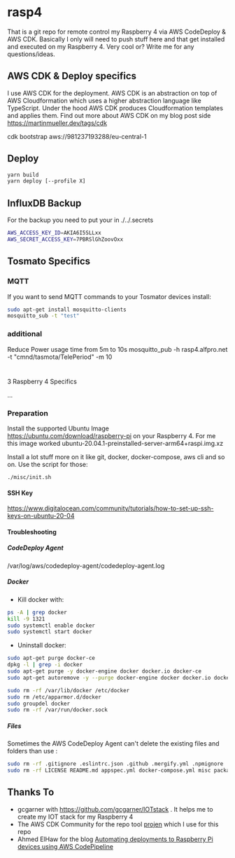 # rasp4

That is a git repo for remote control my Raspberry 4 via AWS CodeDeploy & AWS CDK. Basically I only will need to push stuff here and that get installed and executed on my Raspberry 4. Very cool or? Write me for any questions/ideas.

## AWS CDK & Deploy specifics

I use AWS CDK for the deployment. AWS CDK is an abstraction on top of AWS Cloudformation which uses a higher abstraction language like TypeScript. Under the hood AWS CDK produces Cloudformation templates and applies them. Find out more about AWS CDK on my blog post side <https://martinmueller.dev/tags/cdk>

cdk bootstrap aws://981237193288/eu-central-1

## Deploy

```bash
yarn build
yarn deploy [--profile X]
```

## InfluxDB Backup

For the backup you need to put your in ./../.secrets

```bash
AWS_ACCESS_KEY_ID=AKIA6I5SLLxx
AWS_SECRET_ACCESS_KEY=7PBRSlGhZoovOxx
```

## Tosmato Specifics

### MQTT

If you want to send MQTT commands to your Tosmator devices install:

```bash
sudo apt-get install mosquitto-clients
mosquitto_sub -t "test"
```

### additional

Reduce Power usage time from 5m to 10s
mosquitto_pub -h rasp4.alfpro.net -t "cmnd/tasmota/TelePeriod" -m 10

#
3 Raspberry 4 Specifics

...

### Preparation

Install the supported Ubuntu Image <https://ubuntu.com/download/raspberry-pi> on your Raspberry 4. For me this image worked ubuntu-20.04.1-preinstalled-server-arm64+raspi.img.xz

Install a lot stuff more on it like git, docker, docker-compose, aws cli and so on. Use the script for those:

```
./misc/init.sh
```

#### SSH Key

<https://www.digitalocean.com/community/tutorials/how-to-set-up-ssh-keys-on-ubuntu-20-04>

#### Troubleshooting

##### CodeDeploy Agent

/var/log/aws/codedeploy-agent/codedeploy-agent.log

##### Docker

- Kill docker with:

```bash
ps -A | grep docker
kill -9 1321
sudo systemctl enable docker
sudo systemctl start docker
```

- Uninstall docker:

```bash
sudo apt-get purge docker-ce
dpkg -l | grep -i docker
sudo apt-get purge -y docker-engine docker docker.io docker-ce
sudo apt-get autoremove -y --purge docker-engine docker docker.io docker-ce

sudo rm -rf /var/lib/docker /etc/docker
sudo rm /etc/apparmor.d/docker
sudo groupdel docker
sudo rm -rf /var/run/docker.sock
```

##### Files

Sometimes the AWS CodeDeploy Agent can't delete the existing files and folders than use :

```bash
sudo rm -rf .gitignore .eslintrc.json .github .mergify.yml .npmignore .projen .projenrc.js .secret.example .versionrc.json .vscode cdk.json secret.env.example
sudo rm -rf LICENSE README.md appspec.yml docker-compose.yml misc package.json preact-netlify scripts services src test tsconfig.jest.json tsconfig.json version.json yarn.lock
```

## Thanks To

- gcgarner with <https://github.com/gcgarner/IOTstack> . It helps me to create my IOT stack for my Raspberry 4
- The AWS CDK Community for the repo tool [projen](https://github.com/projen/projen) which I use for this repo
- Ahmed ElHaw for the blog [Automating deployments to Raspberry Pi devices using AWS CodePipeline](https://aws.amazon.com/blogs/devops/automating-deployments-to-raspberry-pi-devices-using-aws-codepipeline/)
